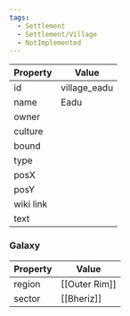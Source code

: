 ```yaml
---
tags:
  - Settlement
  - Settlement/Village
  - NotImplemented
---
```


| Property  | Value        |
| --------- | ------------ |
| id        | village_eadu |
| name      | Eadu         |
| owner     |              |
| culture   |              |
| bound     |              |
| type      |              |
| posX      |              |
| posY      |              |
| wiki link |              |
| text      |              |

### Galaxy
| Property | Value         |
| -------- | ------------- |
| region   | [[Outer Rim]] |
| sector   | [[Bheriz]]    |
